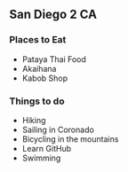 ## San Diego 2 CA

### Places to Eat

- Pataya Thai Food
- Akaihana
- Kabob Shop

### Things to do

- Hiking
- Sailing in Coronado
- Bicycling in the mountains
- Learn GitHub
- Swimming
